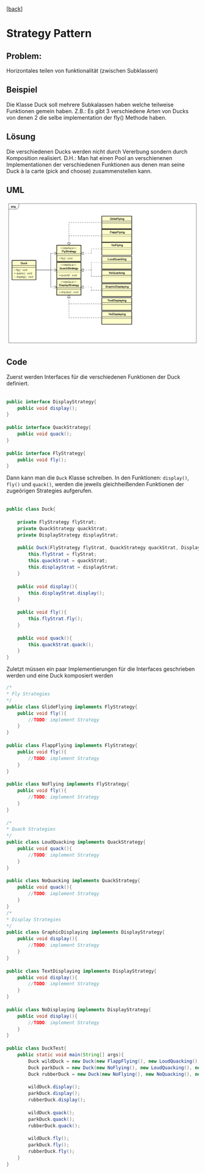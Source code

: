 [[back](../README.md)]
# Strategy Pattern

## Problem:

Horizontales teilen von funktionalität (zwischen Subklassen)

## Beispiel

Die Klasse Duck soll mehrere Subkalassen haben welche teilweise Funktionen gemein haben.
Z.B.: Es gibt 3 verschiedene Arten von Ducks von denen 2 die selbe implementation der fly() Methode haben.

## Lösung

Die verschiedenen Ducks werden nicht durch Vererbung sondern durch Komposition realisiert. D.H.: Man hat einen Pool an verschienenen Implementationen der verschiedenen Funktionen aus denen man seine Duck à la carte (pick and choose) zusammenstellen kann.

## UML
![Strategy UML-Diagramm](StrategyUML.png "Strategy")

## Code
Zuerst werden Interfaces für die verschiedenen Funktionen der Duck definiert.

```java

public interface DisplayStrategy{
	public void display();
}

public interface QuackStrategy{
	public void quack();
}

public interface FlyStrategy{
	public void fly();
}

```

Dann kann man die `Duck` Klasse schreiben. In den Funktionen: `display()`, `fly()` und `quack()`, werden die jeweils gleichheißenden Funktionen der zugeörigen Strategies aufgerufen.

```java

public class Duck{
	
	private FlyStrategy flyStrat;
	private QuackStrategy quackStrat;
	private DisplayStrategy displayStrat;

	public Duck(FlyStrategy flyStrat, QuackStrategy quackStrat, DisplayStrategy displayStrat){
		this.flyStrat = flyStrat;
		this.quackStrat = quackStrat;
		this.displayStrat = displayStrat;
	}

	public void display(){
		this.displayStrat.display();
	}

	public void fly(){
		this.flyStrat.fly();
	}

	public void quack(){
		this.quackStrat.quack();
	}
}
```

Zuletzt müssen ein paar Implementierungen für die Interfaces geschrieben werden und eine Duck komposiert werden

```java
/*
* Fly Strategies
*/
public class GlideFlying implements FlyStrategy{
	public void fly(){
		//TODO: implement Strategy
	}
}

public class FlappFlying implements FlyStrategy{
	public void fly(){
		//TODO: implement Strategy
	}
}

public class NoFlying implements FlyStrategy{
	public void fly(){
		//TODO: implement Strategy
	}
}

/*
* Quack Strategies
*/
public class LoudQuacking implements QuackStrategy{
	public void quack(){
		//TODO: implement Strategy
	}
}

public class NoQuacking implements QuackStrategy{
	public void quack(){
		//TODO: implement Strategy
	}
}
/*
* Display Strategies
*/
public class GraphicDisplaying implements DisplayStrategy{
	public void display(){
		//TODO: implement Strategy
	}
}

public class TextDisplaying implements DisplayStrategy{
	public void display(){
		//TODO: implement Strategy
	}
}

public class NoDisplaying implements DisplayStrategy{
	public void display(){
		//TODO: implement Strategy
	}
}

public class DuckTest{
	public static void main(String[] args){
		Duck wildDuck = new Duck(new FlappFlying(), new LoudQuacking(), new GraphicDisplaying());
		Duck parkDuck = new Duck(new NoFlying(), new LoudQuacking(), new GraphicDisplaying());
		Duck rubberDuck = new Duck(new NoFlying(), new NoQuacking(), new GraphicDisplaying());

		wildDuck.display();
		parkDuck.display();
		rubberDuck.display();

		wildDuck.quack();
		parkDuck.quack();
		rubberDuck.quack();

		wildDuck.fly();
		parkDuck.fly();
		rubberDuck.fly();
	}
}
```
